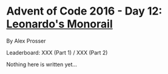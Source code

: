 # Advent of Code 2016 - Day 12: [Leonardo&apos;s Monorail](https://adventofcode.com/2016/day/12)
By Alex Prosser

Leaderboard: XXX (Part 1) / XXX (Part 2)

Nothing here is written yet...